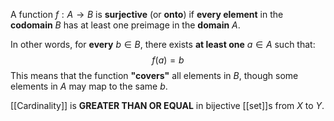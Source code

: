 A function $f:A→B$ is **surjective** (or **onto**) if **every element** in the **codomain** $B$ has at least one preimage in the **domain** $A$.

In other words, for **every** $b∈B$, there exists **at least one** $a∈A$ such that:
$$f(a)=b$$
This means that the function **"covers"** all elements in $B$, though some elements in $A$ may map to the same $b$.

[[Cardinality]] is **GREATER THAN OR EQUAL** in bijective [[set]]s from $X$ to $Y$.